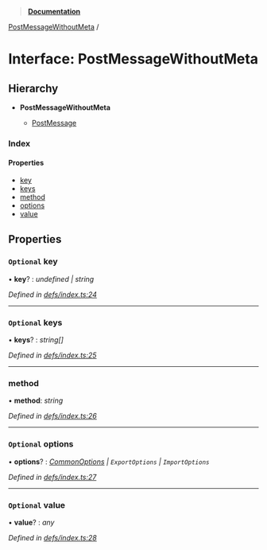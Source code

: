 > **[Documentation](../README.md)**

[PostMessageWithoutMeta](postmessagewithoutmeta.md) /

# Interface: PostMessageWithoutMeta

## Hierarchy

* **PostMessageWithoutMeta**

  * [PostMessage](postmessage.md)

### Index

#### Properties

* [key](postmessagewithoutmeta.md#optional-key)
* [keys](postmessagewithoutmeta.md#optional-keys)
* [method](postmessagewithoutmeta.md#method)
* [options](postmessagewithoutmeta.md#optional-options)
* [value](postmessagewithoutmeta.md#optional-value)

## Properties

### `Optional` key

• **key**? : *undefined | string*

*Defined in [defs/index.ts:24](https://github.com/badbatch/cachemap/blob/f0089aa/packages/core-worker/src/defs/index.ts#L24)*

___

### `Optional` keys

• **keys**? : *string[]*

*Defined in [defs/index.ts:25](https://github.com/badbatch/cachemap/blob/f0089aa/packages/core-worker/src/defs/index.ts#L25)*

___

###  method

• **method**: *string*

*Defined in [defs/index.ts:26](https://github.com/badbatch/cachemap/blob/f0089aa/packages/core-worker/src/defs/index.ts#L26)*

___

### `Optional` options

• **options**? : *[CommonOptions](commonoptions.md) | `ExportOptions` | `ImportOptions`*

*Defined in [defs/index.ts:27](https://github.com/badbatch/cachemap/blob/f0089aa/packages/core-worker/src/defs/index.ts#L27)*

___

### `Optional` value

• **value**? : *any*

*Defined in [defs/index.ts:28](https://github.com/badbatch/cachemap/blob/f0089aa/packages/core-worker/src/defs/index.ts#L28)*
